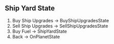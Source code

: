 ## Ship Yard State ##

  1. Buy Ship Upgrades -> BuyShipUpgradesState
  1. Sell Ship Upgrades -> SellShipUpgradesState
  1. Buy Fuel -> ShipYardState
  1. Back -> OnPlanetState